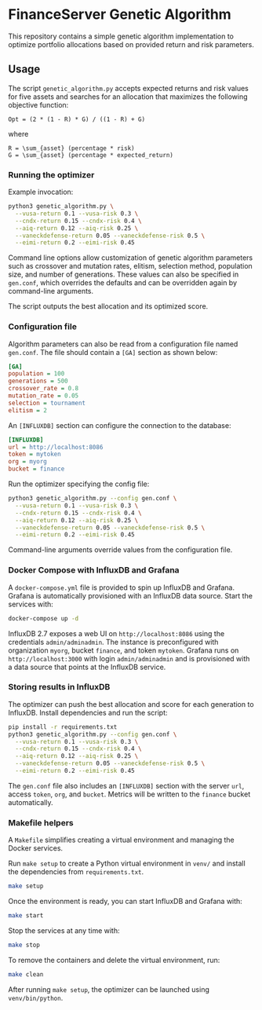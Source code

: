 # FinanceServer Genetic Algorithm

This repository contains a simple genetic algorithm implementation to optimize
portfolio allocations based on provided return and risk parameters.

## Usage

The script `genetic_algorithm.py` accepts expected returns and risk values for
five assets and searches for an allocation that maximizes the following
objective function:

```
Opt = (2 * (1 - R) * G) / ((1 - R) + G)
```

where

```
R = \sum_{asset} (percentage * risk)
G = \sum_{asset} (percentage * expected_return)
```

### Running the optimizer

Example invocation:

```bash
python3 genetic_algorithm.py \
  --vusa-return 0.1 --vusa-risk 0.3 \
  --cndx-return 0.15 --cndx-risk 0.4 \
  --aiq-return 0.12 --aiq-risk 0.25 \
  --vaneckdefense-return 0.05 --vaneckdefense-risk 0.5 \
  --eimi-return 0.2 --eimi-risk 0.45
```

Command line options allow customization of genetic algorithm parameters such as
crossover and mutation rates, elitism, selection method, population size, and
number of generations. These values can also be specified in `gen.conf`, which
overrides the defaults and can be overridden again by command-line arguments.

The script outputs the best allocation and its optimized score.


### Configuration file

Algorithm parameters can also be read from a configuration file named `gen.conf`.
The file should contain a `[GA]` section as shown below:

```ini
[GA]
population = 100
generations = 500
crossover_rate = 0.8
mutation_rate = 0.05
selection = tournament
elitism = 2
```

An `[INFLUXDB]` section can configure the connection to the database:

```ini
[INFLUXDB]
url = http://localhost:8086
token = mytoken
org = myorg
bucket = finance
```

Run the optimizer specifying the config file:

```bash
python3 genetic_algorithm.py --config gen.conf \
  --vusa-return 0.1 --vusa-risk 0.3 \
  --cndx-return 0.15 --cndx-risk 0.4 \
  --aiq-return 0.12 --aiq-risk 0.25 \
  --vaneckdefense-return 0.05 --vaneckdefense-risk 0.5 \
  --eimi-return 0.2 --eimi-risk 0.45
```

Command-line arguments override values from the configuration file.

### Docker Compose with InfluxDB and Grafana

A `docker-compose.yml` file is provided to spin up InfluxDB and Grafana. Grafana is automatically provisioned with an InfluxDB data source. Start the services with:

```bash
docker-compose up -d
```

InfluxDB 2.7 exposes a web UI on `http://localhost:8086` using the credentials `admin/adminadmin`. The instance is preconfigured with organization `myorg`, bucket `finance`, and token `mytoken`. Grafana runs on `http://localhost:3000` with login `admin/adminadmin` and is provisioned with a data source that points at the InfluxDB service.

### Storing results in InfluxDB

The optimizer can push the best allocation and score for each generation to InfluxDB. Install dependencies and run the script:

```bash
pip install -r requirements.txt
python3 genetic_algorithm.py --config gen.conf \
  --vusa-return 0.1 --vusa-risk 0.3 \
  --cndx-return 0.15 --cndx-risk 0.4 \
  --aiq-return 0.12 --aiq-risk 0.25 \
  --vaneckdefense-return 0.05 --vaneckdefense-risk 0.5 \
  --eimi-return 0.2 --eimi-risk 0.45
```

The `gen.conf` file also includes an `[INFLUXDB]` section with the server `url`, access `token`, `org`, and `bucket`. Metrics will be written to the `finance` bucket automatically.

### Makefile helpers

A `Makefile` simplifies creating a virtual environment and managing the Docker services.

Run `make setup` to create a Python virtual environment in `venv/` and install the dependencies from `requirements.txt`.

```bash
make setup
```

Once the environment is ready, you can start InfluxDB and Grafana with:

```bash
make start
```

Stop the services at any time with:

```bash
make stop
```

To remove the containers and delete the virtual environment, run:

```bash
make clean
```

After running `make setup`, the optimizer can be launched using `venv/bin/python`.

